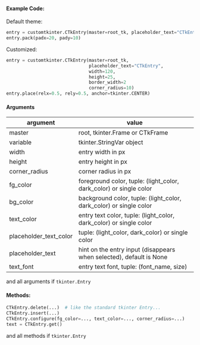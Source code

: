 #### Example Code:
Default theme:
```python
entry = customtkinter.CTkEntry(master=root_tk, placeholder_text="CTkEntry")
entry.pack(padx=20, pady=10)
```

Customized:
```python
entry = customtkinter.CTkEntry(master=root_tk,
                               placeholder_text="CTkEntry",
                               width=120,
                               height=25,
                               border_width=2
                               corner_radius=10)
entry.place(relx=0.5, rely=0.5, anchor=tkinter.CENTER)
```

#### Arguments

argument | value
--- | ---
master | root, tkinter.Frame or CTkFrame
variable | tkinter.StringVar object
width | entry width in px
height | entry height in px
corner_radius | corner radius in px
fg_color | foreground color, tuple: (light_color, dark_color) or single color
bg_color | background color, tuple: (light_color, dark_color) or single color
text_color | entry text color, tuple: (light_color, dark_color) or single color
placeholder_text_color | tuple: (light_color, dark_color) or single color
placeholder_text | hint on the entry input (disappears when selected), default is None
text_font | entry text font, tuple: (font_name, size)

and all arguments if `tkinter.Entry`

#### Methods:

```python
CTkEntry.delete(...)  # like the standard tkinter Entry...
CTkEntry.insert(...)
CTkEntry.configure(fg_color=..., text_color=..., corner_radius=...)
text = CTkEntry.get()
```
and all methods if `tkinter.Entry`